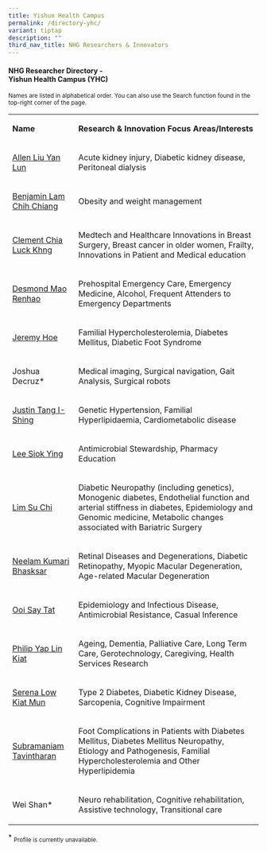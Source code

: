 ```yaml
---
title: Yishun Health Campus
permalink: /directory-yhc/
variant: tiptap
description: ""
third_nav_title: NHG Researchers & Innovators
---
```

<h4><strong>NHG Researcher Directory -<br>Yishun Health Campus (YHC)</strong></h4>
<p><sup>Names are listed in alphabetical order. You can also use the Search function found in the top-right corner of the page.</sup>
</p>
<p></p>
<table style="minWidth: 50px">
<colgroup>
<col>
<col>
</colgroup>
<tbody>
<tr>
<td rowspan="1" colspan="1">
<p><strong>Name</strong>
</p>
</td>
<td rowspan="1" colspan="1">
<p><strong>Research&nbsp;&amp; Innovation&nbsp;Focus Areas/Interests</strong>
</p>
</td>
</tr>
<tr>
<td rowspan="1" colspan="1">
<p><a href="/files/Researcher Directory/YHC/KTPH___Allen_Liu_Yan_Lun_v2210.pdf" rel="noopener noreferrer nofollow" target="_blank">Allen Liu Yan Lun</a>
</p>
</td>
<td rowspan="1" colspan="1">
<p>Acute kidney injury, Diabetic kidney disease, Peritoneal dialysis</p>
</td>
</tr>
<tr>
<td rowspan="1" colspan="1">
<p><a href="/files/Researcher Directory/YHC/KTPH___Benjamin_Lam_Chih_Chiang_v2210.pdf" rel="noopener noreferrer nofollow" target="_blank">Benjamin Lam Chih Chiang</a>
</p>
</td>
<td rowspan="1" colspan="1">
<p>Obesity and weight management</p>
</td>
</tr>
<tr>
<td rowspan="1" colspan="1">
<p><a href="/files/Researcher Directory/YHC/YHC___Clement_Chia_Luck_Khng__v1223.pdf" rel="noopener noreferrer nofollow" target="_blank">Clement Chia Luck Khng</a>
</p>
</td>
<td rowspan="1" colspan="1">
<p>Medtech and Healthcare Innovations in Breast Surgery, Breast cancer in
older women, Frailty, Innovations in Patient and Medical education</p>
</td>
</tr>
<tr>
<td rowspan="1" colspan="1">
<p><a href="/files/Researcher Directory/YHC/YHC___Desmond_Mao_Renhao_v0624.pdf" rel="noopener noreferrer nofollow" target="_blank">Desmond Mao Renhao</a>
</p>
</td>
<td rowspan="1" colspan="1">
<p>Prehospital Emergency Care, Emergency Medicine, Alcohol, Frequent Attenders
to Emergency Departments</p>
</td>
</tr>
<tr>
<td rowspan="1" colspan="1">
<p><a href="/files/Researcher Directory/YHC/YHC___Jeremy_Hoe_v1223.pdf" rel="noopener noreferrer nofollow" target="_blank">Jeremy Hoe</a>
</p>
</td>
<td rowspan="1" colspan="1">
<p>Familial Hypercholesterolemia, Diabetes Mellitus, Diabetic Foot Syndrome</p>
</td>
</tr>
<tr>
<td rowspan="1" colspan="1">
<p>Joshua Decruz*</p>
</td>
<td rowspan="1" colspan="1">
<p>Medical imaging, Surgical navigation, Gait Analysis, Surgical robots</p>
</td>
</tr>
<tr>
<td rowspan="1" colspan="1">
<p><a href="/files/Researcher Directory/YHC/KTPH___Justin_Tang_I_Shing_v2210.pdf" rel="noopener noreferrer nofollow" target="_blank">Justin Tang I-Shing</a>
</p>
</td>
<td rowspan="1" colspan="1">
<p>Genetic Hypertension, Familial Hyperlipidaemia, Cardiometabolic disease</p>
</td>
</tr>
<tr>
<td rowspan="1" colspan="1">
<p><a href="/files/Researcher Directory/YHC/KTPH___Lee_Siok_Ying_v2103.pdf" rel="noopener noreferrer nofollow" target="_blank">Lee Siok Ying</a>
</p>
</td>
<td rowspan="1" colspan="1">
<p>Antimicrobial Stewardship, Pharmacy Education</p>
</td>
</tr>
<tr>
<td rowspan="1" colspan="1">
<p><a href="/files/Researcher Directory/YHC/YHC___Lim_Su_Chi_v1223.pdf" rel="noopener noreferrer nofollow" target="_blank">Lim Su Chi</a>
</p>
</td>
<td rowspan="1" colspan="1">
<p>Diabetic Neuropathy (including genetics), Monogenic diabetes, Endothelial
function and arterial stiffness in diabetes, Epidemiology and Genomic medicine,
Metabolic changes associated with Bariatric Surgery</p>
</td>
</tr>
<tr>
<td rowspan="1" colspan="1">
<p><a href="/files/Researcher Directory/YHC/YHC___Neelam_Kumari_Bhasksar_v1223.pdf" rel="noopener noreferrer nofollow" target="_blank">Neelam Kumari Bhasksar</a>
</p>
</td>
<td rowspan="1" colspan="1">
<p>Retinal Diseases and Degenerations, Diabetic Retinopathy, Myopic Macular
Degeneration, Age-related Macular Degeneration</p>
</td>
</tr>
<tr>
<td rowspan="1" colspan="1">
<p><a href="/files/Researcher Directory/YHC/YHC___Ooi_Say_Tat_v1223.pdf" rel="noopener noreferrer nofollow" target="_blank">Ooi Say Tat</a>
</p>
</td>
<td rowspan="1" colspan="1">
<p>Epidemiology and Infectious Disease, Antimicrobial Resistance, Casual
Inference</p>
</td>
</tr>
<tr>
<td rowspan="1" colspan="1">
<p><a href="/files/Researcher Directory/YHC/KTPH___Philip_Yap_Lin_Kiat__v2210.pdf" rel="noopener noreferrer nofollow" target="_blank">Philip Yap Lin Kiat</a>
</p>
</td>
<td rowspan="1" colspan="1">
<p>Ageing, Dementia, Palliative Care, Long Term Care, Gerotechnology, Caregiving,
Health Services Research</p>
</td>
</tr>
<tr>
<td rowspan="1" colspan="1">
<p><a href="/files/Researcher Directory/YHC/YHC___Serena_Low_Kiat_Mun_v0624.pdf" rel="noopener noreferrer nofollow" target="_blank">Serena Low Kiat Mun</a>
</p>
</td>
<td rowspan="1" colspan="1">
<p>Type 2 Diabetes, Diabetic Kidney Disease, Sarcopenia, Cognitive Impairment</p>
</td>
</tr>
<tr>
<td rowspan="1" colspan="1">
<p><a href="/files/Researcher Directory/YHC/YHC___Subramaniam_Tavintharan_v0624.pdf" rel="noopener noreferrer nofollow" target="_blank">Subramaniam Tavintharan</a>
</p>
</td>
<td rowspan="1" colspan="1">
<p>Foot Complications in Patients with Diabetes Mellitus, Diabetes Mellitus
Neuropathy, Etiology and Pathogenesis, Familial Hypercholesterolemia and
Other Hyperlipidemia</p>
</td>
</tr>
<tr>
<td rowspan="1" colspan="1">
<p>Wei Shan*</p>
</td>
<td rowspan="1" colspan="1">
<p>Neuro rehabilitation, Cognitive rehabilitation, Assistive technology,
Transitional care</p>
</td>
</tr>
</tbody>
</table>
<p></p>
<p>* <sub>Profile is currently unavailable.</sub>
</p>
<p></p>